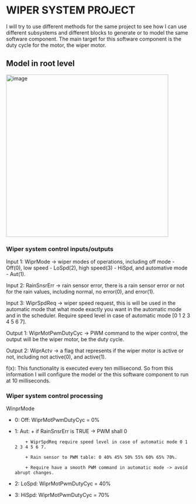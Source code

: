 # WIPER SYSTEM PROJECT
I will try to use different methods for the same project to see how I can use different subsystems and different blocks to generate or to model the same software component. The main target for this software component is the duty cycle for the motor, the wiper motor.

## Model in root level

<img width="443" alt="image" src="https://github.com/user-attachments/assets/dad30621-4aea-45cc-87ca-b9c5f57f7c90">

### Wiper system control inputs/outputs

Input 1: WiprMode -> wiper modes of operations, including off mode - Off(0), low speed - LoSpd(2), high speed(3) - HiSpd, and automative mode - Aut(1).

Input 2: RainSnsrErr -> rain sensor error, there is a rain sensor error or not for the rain values, including normal, no error(0), and error(1).

Input 3: WiprSpdReq -> wiper speed request, this is will be used in the automatic mode that what mode exactly you want in the automatic mode and in the scheduler. Require speed level in case of automatic mode [0 1 2 3 4 5 6 7].

Output 1: WiprMotPwmDutyCyc -> PWM command to the wiper control, the output will be the wiper motor, be the duty cycle.

Output 2: WiprActv -> a flag that represents if the wiper motor is active or not, including not active(0), and active(1).

f(x): This functionality is executed every ten millisecond. So from this information I will configure the model or the this software component to run at 10 milliseconds.

### Wiper system control processing

WinprMode 
- 0: Off: WiprMotPwmDutyCyc = 0%

- 1: Aut: + if RainSnsrErr is TRUE -> PWM shall 0
          
          + WiprSpdReq require speed level in case of automatic mode 0 1 2 3 4 5 6 7.
                    
          + Rain sensor to PWM table: 0 40% 45% 50% 55% 60% 65% 70%.
                    
          + Require have a smooth PWM command in automatic mode -> avoid abrupt changes.
                    
- 2: LoSpd: WiprMotPwmDutyCyc = 40%
          
- 3: HiSpd: WiprMotPwmDutyCyc = 70%
